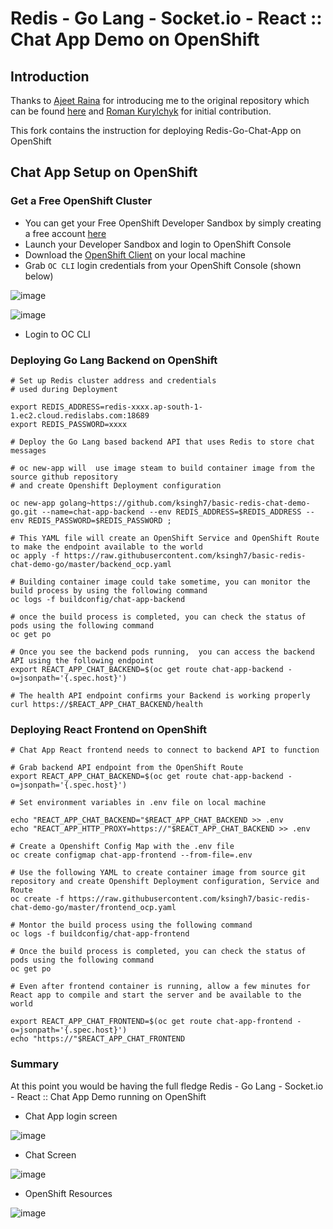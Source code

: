# Redis - Go Lang - Socket.io - React :: Chat App Demo on OpenShift

## Introduction

Thanks to [Ajeet Raina](https://github.com/ajeetraina) for introducing me to the original repository which can be found [here](https://github.com/redis-developer/basic-redis-chat-demo-go) and [Roman Kurylchyk](https://github.com/beqdev) for initial contribution.

This fork contains the instruction for deploying Redis-Go-Chat-App on OpenShift

## Chat App Setup on OpenShift

### Get a Free OpenShift Cluster
- You can get your Free OpenShift Developer Sandbox by simply creating a free account [here](https://developers.redhat.com/developer-sandbox/get-started)
- Launch your Developer Sandbox and login to OpenShift Console
- Download the [OpenShift Client](https://docs.openshift.com/container-platform/4.7/cli_reference/openshift_cli/getting-started-cli.html) on your local machine
- Grab `OC CLI` login credentials from your OpenShift Console (shown below)

![image](https://user-images.githubusercontent.com/9701902/148698168-67a781e8-8473-47cf-83b6-0c0c3c2e6c3c.png)

![image](https://user-images.githubusercontent.com/9701902/148698185-9f4bbf50-5ebc-4140-8857-0910d4568584.png)


- Login to OC CLI

### Deploying Go Lang  Backend on OpenShift

```
# Set up Redis cluster address and credentials
# used during Deployment

export REDIS_ADDRESS=redis-xxxx.ap-south-1-1.ec2.cloud.redislabs.com:18689
export REDIS_PASSWORD=xxxx

# Deploy the Go Lang based backend API that uses Redis to store chat messages

# oc new-app will  use image steam to build container image from the source github repository
# and create Openshift Deployment configuration

oc new-app golang~https://github.com/ksingh7/basic-redis-chat-demo-go.git --name=chat-app-backend --env REDIS_ADDRESS=$REDIS_ADDRESS --env REDIS_PASSWORD=$REDIS_PASSWORD ; 

# This YAML file will create an OpenShift Service and OpenShift Route to make the endpoint available to the world
oc apply -f https://raw.githubusercontent.com/ksingh7/basic-redis-chat-demo-go/master/backend_ocp.yaml

# Building container image could take sometime, you can monitor the build process by using the following command
oc logs -f buildconfig/chat-app-backend

# once the build process is completed, you can check the status of pods using the following command
oc get po

# Once you see the backend pods running,  you can access the backend API using the following endpoint
export REACT_APP_CHAT_BACKEND=$(oc get route chat-app-backend -o=jsonpath='{.spec.host}')

# The health API endpoint confirms your Backend is working properly
curl https://$REACT_APP_CHAT_BACKEND/health

```

### Deploying React Frontend  on OpenShift

```
# Chat App React frontend needs to connect to backend API to function

# Grab backend API endpoint from the OpenShift Route
export REACT_APP_CHAT_BACKEND=$(oc get route chat-app-backend -o=jsonpath='{.spec.host}')

# Set environment variables in .env file on local machine

echo "REACT_APP_CHAT_BACKEND="$REACT_APP_CHAT_BACKEND >> .env
echo "REACT_APP_HTTP_PROXY=https://"$REACT_APP_CHAT_BACKEND >> .env

# Create a Openshift Config Map with the .env file
oc create configmap chat-app-frontend --from-file=.env 

# Use the following YAML to create container image from source git repository and create Openshift Deployment configuration, Service and Route
oc create -f https://raw.githubusercontent.com/ksingh7/basic-redis-chat-demo-go/master/frontend_ocp.yaml

# Montor the build process using the following command
oc logs -f buildconfig/chat-app-frontend

# Once the build process is completed, you can check the status of pods using the following command
oc get po

# Even after frontend container is running, allow a few minutes for React app to compile and start the server and be available to the world

export REACT_APP_CHAT_FRONTEND=$(oc get route chat-app-frontend -o=jsonpath='{.spec.host}')
echo "https://"$REACT_APP_CHAT_FRONTEND
```

### Summary
At this point you would be having the full fledge Redis - Go Lang - Socket.io - React :: Chat App Demo running on OpenShift
- Chat App login screen

![image](https://user-images.githubusercontent.com/9701902/148698222-67af7243-0269-4f32-a699-384ea5c11f65.png)

- Chat Screen

![image](https://user-images.githubusercontent.com/9701902/148698243-68fcddf8-1148-4fe2-9c23-b40b48b69ca4.png)

- OpenShift Resources

![image](https://user-images.githubusercontent.com/9701902/148698287-391751f5-3289-485d-807a-cc0b8f17c97d.png)


